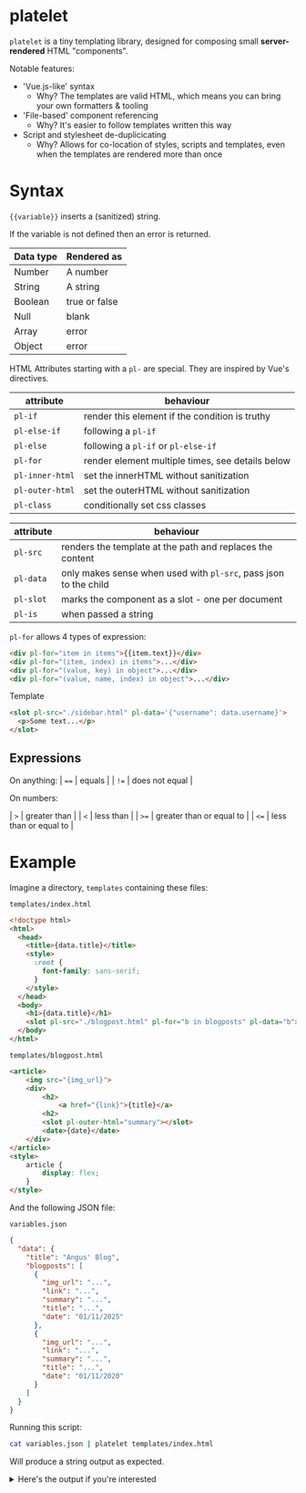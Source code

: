 # platelet

`platelet` is a tiny templating library, designed for composing small **server-rendered** HTML "components".

Notable features:

- 'Vue.js-like' syntax
  - Why? The templates are valid HTML, which means you can bring your own formatters & tooling
- 'File-based' component referencing
  - Why? It's easier to follow templates written this way
- Script and stylesheet de-duplicicating
  - Why? Allows for co-location of styles, scripts and templates, even when the templates are rendered more than once

# Syntax

`{{variable}}` inserts a (sanitized) string.

If the variable is not defined then an error is returned.

| Data type | Rendered as   |
| --------- | ------------- |
| Number    | A number      |
| String    | A string      |
| Boolean   | true or false |
| Null      | blank         |
| Array     | error         |
| Object    | error         |

HTML Attributes starting with a `pl-` are special. They are inspired by Vue's directives.

| attribute       | behaviour                                        |
| --------------- | ------------------------------------------------ |
| `pl-if`         | render this element if the condition is truthy   |
| `pl-else-if`    | following a `pl-if`                              |
| `pl-else`       | following a `pl-if` or `pl-else-if`              |
| `pl-for`        | render element multiple times, see details below |
| `pl-inner-html` | set the innerHTML without sanitization           |
| `pl-outer-html` | set the outerHTML without sanitization           |
| `pl-class`      | conditionally set css classes                    |

| attribute | behaviour                                                        |
| --------- | ---------------------------------------------------------------- |
| `pl-src`  | renders the template at the path and replaces the content        |
| `pl-data` | only makes sense when used with `pl-src`, pass json to the child |
| `pl-slot` | marks the component as a slot - one per document                 |
| `pl-is`   | when passed a string                                             |

`pl-for` allows 4 types of expression:

```html
<div pl-for="item in items">{{item.text}}</div>
<div pl-for="(item, index) in items">...</div>
<div pl-for="(value, key) in object">...</div>
<div pl-for="(value, name, index) in object">...</div>
```

Template

```html
<slot pl-src="./sidebar.html" pl-data='{"username": data.username}'>
  <p>Some text...</p>
</slot>
```

## Expressions

On anything:
| `==` | equals |
| `!=` | does not equal |

On numbers:

| `>` | greater than |
| `<` | less than |
| `>=` | greater than or equal to |
| `<=` | less than or equal to |

# Example

Imagine a directory, `templates` containing these files:

`templates/index.html`

```html
<!doctype html>
<html>
  <head>
    <title>{data.title}</title>
    <style>
      :root {
        font-family: sans-serif;
      }
    </style>
  </head>
  <body>
    <h1>{data.title}</h1>
    <slot pl-src="./blogpost.html" pl-for="b in blogposts" pl-data="b"></slot>
  </body>
</html>
```

`templates/blogpost.html`

```html
<article>
    <img src="{img_url}">
    <div>
        <h2>
            <a href="{link}">{title}</a>
        <h2>
        <slot pl-outer-html="summary"></slot>
        <date>{date}</date>
    </div>
</article>
<style>
    article {
        display: flex;
    }
</style>
```

And the following JSON file:

`variables.json`

```json
{
  "data": {
    "title": "Angus' Blog",
    "blogposts": [
      {
        "img_url": "...",
        "link": "...",
        "summary": "...",
        "title": "...",
        "date": "01/11/2025"
      },
      {
        "img_url": "...",
        "link": "...",
        "summary": "...",
        "title": "...",
        "date": "01/11/2020"
      }
    ]
  }
}
```

Running this script:

```bash
cat variables.json | platelet templates/index.html
```

Will produce a string output as expected.

<details>
<summary>
Here's the output if you're interested
</summary>
```html
TODO
```
<details>

# Limitations

`platelet` does not allow templating for CSS and JS files, other than the ability to insert

This is intentional as
